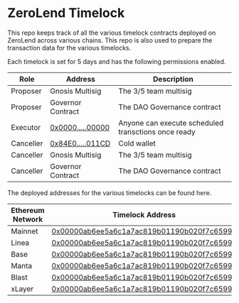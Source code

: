 # ZeroLend Timelock

This repo keeps track of all the various timelock contracts deployed on ZeroLend across various chains. This repo is also used to prepare the transaction data for the various timelocks.

Each timelock is set for 5 days and has the following permissions enabled.

| Role      | Address                                                                                     | Description                                         |
| --------- | ------------------------------------------------------------------------------------------- | --------------------------------------------------- |
| Proposer  | Gnosis Multisig                                                                             | The 3/5 team multisig                               |
| Proposer  | Governor Contract                                                                           | The DAO Governance contract                         |
| Executor  | [0x0000.....00000](https://etherscan.io/address/0x0000000000000000000000000000000000000000) | Anyone can execute scheduled transctions once ready |
| Canceller | [0x84E0.....011CD](https://etherscan.io/address/0x84E0E243bF4D297C63740E284e2977836AC011CD) | Cold wallet                                         |
| Canceller | Gnosis Multisig                                                                             | The 3/5 team multisig                               |
| Canceller | Governor Contract                                                                           | The DAO Governance contract                         |

The deployed addresses for the various timelocks can be found here.

| Ethereum Network | Timelock Address                                                                                                                          |
| ---------------- | ----------------------------------------------------------------------------------------------------------------------------------------- |
| Mainnet          | [0x00000ab6ee5a6c1a7ac819b01190b020f7c6599d](https://etherscan.io/address/0x00000ab6ee5a6c1a7ac819b01190b020f7c6599d)                     |
| Linea            | [0x00000ab6ee5a6c1a7ac819b01190b020f7c6599d](https://lineascan.build/address/0x00000ab6ee5a6c1a7ac819b01190b020f7c6599d)                  |
| Base             | [0x00000ab6ee5a6c1a7ac819b01190b020f7c6599d](https://basescan.org/address/0x00000ab6ee5a6c1a7ac819b01190b020f7c6599d)                     |
| Manta            | [0x00000ab6ee5a6c1a7ac819b01190b020f7c6599d](https://pacific-explorer.manta.network/address/0x00000ab6ee5a6c1a7ac819b01190b020f7c6599d)   |
| Blast            | [0x00000ab6ee5a6c1a7ac819b01190b020f7c6599d](https://blastscan.io/address/0x00000ab6ee5a6c1a7ac819b01190b020f7c6599d)                     |
| xLayer           | [0x00000ab6ee5a6c1a7ac819b01190b020f7c6599d](https://www.okx.com/web3/explorer/xlayer/address/0x00000ab6ee5a6c1a7ac819b01190b020f7c6599d) |
